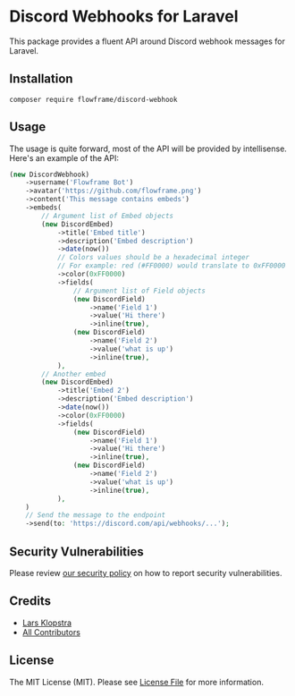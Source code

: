 # Discord Webhooks for Laravel

This package provides a fluent API around Discord webhook messages for Laravel.

## Installation

`composer require flowframe/discord-webhook`

## Usage

The usage is quite forward, most of the API will be provided by intellisense. Here's an example of the API:

```php
(new DiscordWebhook)
    ->username('Flowframe Bot')
    ->avatar('https://github.com/flowframe.png')
    ->content('This message contains embeds')
    ->embeds(
        // Argument list of Embed objects
        (new DiscordEmbed)
            ->title('Embed title')
            ->description('Embed description')
            ->date(now())
            // Colors values should be a hexadecimal integer
            // For example: red (#FF0000) would translate to 0xFF0000
            ->color(0xFF0000)
            ->fields(
                // Argument list of Field objects
                (new DiscordField)
                    ->name('Field 1')
                    ->value('Hi there')
                    ->inline(true),
                (new DiscordField)
                    ->name('Field 2')
                    ->value('what is up')
                    ->inline(true),
            ),
        // Another embed
        (new DiscordEmbed)
            ->title('Embed 2')
            ->description('Embed description')
            ->date(now())
            ->color(0xFF0000)
            ->fields(
                (new DiscordField)
                    ->name('Field 1')
                    ->value('Hi there')
                    ->inline(true),
                (new DiscordField)
                    ->name('Field 2')
                    ->value('what is up')
                    ->inline(true),
            ),
    )
    // Send the message to the endpoint
    ->send(to: 'https://discord.com/api/webhooks/...');
```

## Security Vulnerabilities

Please review [our security policy](../../security/policy) on how to report security vulnerabilities.

## Credits

-   [Lars Klopstra](https://github.com/flowframe)
-   [All Contributors](../../contributors)

## License

The MIT License (MIT). Please see [License File](LICENSE.md) for more information.
